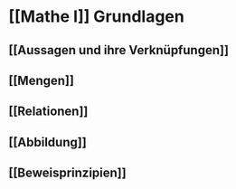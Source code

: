 # [[Mathe I]] Grundlagen
## [[Aussagen und ihre Verknüpfungen]]
## [[Mengen]]
## [[Relationen]]
## [[Abbildung]]
## [[Beweisprinzipien]]